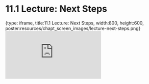 # 11.1 Lecture: Next Steps
 
{type: iframe, title:11.1 Lecture: Next Steps, width:800, height:600, poster:resources/chapt_screen_images/lecture-next-steps.png}
![](https://vgaysin1.github.io/CURE-MicrobialMysteries-test/lecture-next-steps.html)
 

 
